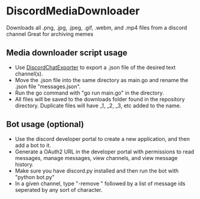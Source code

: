 # DiscordMediaDownloader
Downloads all .png, .jpg, .jpeg, .gif, .webm, and .mp4 files from a discord channel
Great for archiving memes

## Media downloader script usage
- Use [DiscordChatExporter](https://github.com/Tyrrrz/DiscordChatExporter) to export a .json file of the desired text channel(s).
- Move the .json file into the same directory as main.go and rename the .json file "messages.json".
- Run the go command with "go run main.go" in the directory.
- All files will be saved to the downloads folder found in the repository directory. Duplicate files will have _1, _2, _3, etc added to the name.

## Bot usage (optional)
- Use the discord developer portal to create a new application, and then add a bot to it.
- Generate a OAuth2 URL in the developer portal with permissions to read messages, manage messages, view channels, and view message history.
- Make sure you have discord.py installed and then run the bot with "python bot.py"
- In a given channel, type "-remove " followed by a list of message ids seperated by any sort of character.

